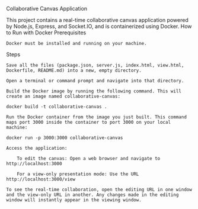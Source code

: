 Collaborative Canvas Application

This project contains a real-time collaborative canvas application powered by Node.js, Express, and Socket.IO, and is containerized using Docker.
How to Run with Docker
Prerequisites

    Docker must be installed and running on your machine.

Steps

    Save all the files (package.json, server.js, index.html, view.html, Dockerfile, README.md) into a new, empty directory.

    Open a terminal or command prompt and navigate into that directory.

    Build the Docker image by running the following command. This will create an image named collaborative-canvas:

    docker build -t collaborative-canvas .

    Run the Docker container from the image you just built. This command maps port 3000 inside the container to port 3000 on your local machine:

    docker run -p 3000:3000 collaborative-canvas

    Access the application:

        To edit the canvas: Open a web browser and navigate to http://localhost:3000

        For a view-only presentation mode: Use the URL http://localhost:3000/view

    To see the real-time collaboration, open the editing URL in one window and the view-only URL in another. Any changes made in the editing window will instantly appear in the viewing window.